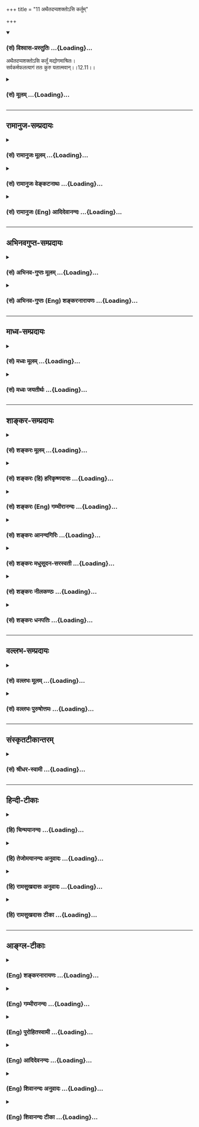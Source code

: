 +++
title = "11 अथैतदप्यशक्तोऽसि कर्तुम्"

+++
<div class="js_include" newlevelforh1="3" title="(सं) विश्वास-प्रस्तुतिः" unfilled url="/purANam_vaiShNavam/mahAbhAratam/06-bhIShma-parva/03-bhagavad-gItA-parva/saMskRtam/vishvAsa-prastutiH/12_bhakti-yogaH/11_athaitadapyashakt.md">
<details open><summary><h3>(सं) विश्वास-प्रस्तुतिः ...{Loading}...</h3></summary>

अथैतदप्यशक्तोऽसि कर्तुं मद्योगमाश्रितः।  
सर्वकर्मफलत्यागं ततः कुरु यतात्मवान्।।12.11।।
</details>
</div>
<div class="js_include collapsed" newlevelforh1="3" title="(सं) मूलम्" unfilled url="/purANam_vaiShNavam/mahAbhAratam/06-bhIShma-parva/03-bhagavad-gItA-parva/saMskRtam/mUlam/12_bhakti-yogaH/11_athaitadapyashakt.md">
<details><summary><h3>(सं) मूलम् ...{Loading}...</h3></summary>

अथैतदप्यशक्तोऽसि कर्तुं मद्योगमाश्रितः।  
सर्वकर्मफलत्यागं ततः कुरु यतात्मवान्।।12.11।।
</details>
</div>


_________________
## रामानुज-सम्प्रदायः
<div class="js_include collapsed" newlevelforh1="3" title="(सं) रामानुजः मूलम्" unfilled url="/purANam_vaiShNavam/mahAbhAratam/06-bhIShma-parva/03-bhagavad-gItA-parva/saMskRtam/rAmAnujaH/mUlam/12_bhakti-yogaH/11_athaitadapyashakt.md">
<details><summary><h3>(सं) रामानुजः मूलम् ...{Loading}...</h3></summary>

।।12.11।। अथ मद्योगम् आश्रित्य **एतद् अपि कर्तुं** न शक्नोषि;
मद्गुणानुसंधानकृतं मदेकप्रियत्वाकारं भक्तियोगम् आश्रित्य
भक्तियोगाङ्गरूपम् एतद् मत्कर्म अपि कर्तुं न शक्नोषि **ततः** अक्षरयोगम्
आत्मस्वभावानुसंधानरूपं परभक्तिजननं पूर्वषट्कोदितम् आश्रित्य तदुपायतया
**सर्वकर्मफलत्यागं कुरु।** मत्प्रियत्वेन मदेकप्राप्यताबुद्धिः हि
प्रक्षीणाशेषपापस्य एव जायते **यतात्मवान्** यतमनस्कः। ततः अनभिसंहितफलेन
मदाराधनरूपेण अनुष्ठितेन कर्मणा सिद्धेन आत्मज्ञानेन
निवृत्ताविद्यादिसर्वतिरोधाने मच्छेषतैकस्वरूपे प्रत्यगात्मनि साक्षात्कृते
सति मयि परा भक्तिः स्वयम् एव उत्पद्यते।  
  
तथा च वक्ष्यते -- स्वकर्मणा तमभ्यर्चय सिद्धिं विन्दति मानवः। (गीता
18।46) इत्यारभ्यविमुच्य निर्ममः शान्तो ब्रह्मभूयाय कल्पते।। ब्रह्मभूतः
प्रसन्नात्मा न शोचति न काङ्क्षति।। समः सर्वेषु भूतेषु मद्भक्तिं लभते
पराम्।। (18।5354) इति।

</details>
</div>
<div class="js_include collapsed" newlevelforh1="3" title="(सं) रामानुजः वेङ्कटनाथः" unfilled url="/purANam_vaiShNavam/mahAbhAratam/06-bhIShma-parva/03-bhagavad-gItA-parva/saMskRtam/rAmAnujaH/venkaTanAthaH/12_bhakti-yogaH/11_athaitadapyashakt.md">
<details><summary><h3>(सं) रामानुजः वेङ्कटनाथः ...{Loading}...</h3></summary>

  
  
।।12.11।। स्वार्थेष्वेव कर्मसु निबद्धचित्तस्य कथं त्वदर्थेषु
कर्मस्वत्यर्थप्रियत्वेन प्रवृत्तिः सम्भवेदित्यत्र
तदुपायपरम्पराकाष्ठाभूतं कर्मयोगं प्रत्यभिज्ञापयतिअथैतदिति। मद्योगमाश्रितः
इत्यस्याक्षरयोगविषयेणोत्तरार्धेन अन्वयव्युदासाय पूर्वार्धान्वयमाहअथ
मद्योगमिति। तस्याशक्यत्वज्ञापनायाह -- मद्गुणेति।
भक्तियोगावस्थाविशेषेष्वतः पूर्वावस्था नास्तीति
व्यञ्जनायभक्तियोगाङ्कुररूपमित्युक्तम्। मद्योगम् इत्यनेन
जीवात्मयोगव्यवच्छेदः। ततश्च मद्योगमाश्रित्य तदङ्कुरे
कर्मण्यसमर्थश्चेज्जीवात्मयोगमाश्रित्य तदङ्कुरे कर्मयोगे प्रवर्तस्वेति
वाक्यार्थः। तदेतदभिप्रेत्याहततोऽक्षरेति। अक्षरयोगस्याप्यव्यवधानेन
मोक्षोपायत्वव्युदासायपरभक्तिजननमित्युक्तम्।
सप्रकाराक्षरयोगप्रत्यभिज्ञापनार्थं; मध्यमषट्कोदिताक्षरयोगव्यवच्छेदार्थं
चपूर्वषट्कोदितमित्युक्तम्। सर्वकर्मफलत्यागस्याव्यवधानेन
भक्तियोगजनकत्वव्युदासायतदुपायतयेत्युक्तम्।  
  
कर्मयोगपूर्वकात्मसाक्षात्कारस्य भक्त्युत्पत्त्युपयोगित्वप्रकारं
प्रकरणान्तरोक्तं दर्शयति -- मत्प्रियत्वेनेति। मय्येव मन आधत्स्व \[12।8\]
इति पूर्वं परमात्मनि मनस्समाधानं विहितम् तदशक्तं
प्रत्युपदिश्यमानाक्षरयोगांकुररूपे कर्मणि प्रवृत्तस्य तु
पूर्वषट्कप्रपञ्चितैर्हेतुभिः मनोनियमनशक्यत्वंयतात्मवान्
इत्युक्तमित्यभिप्रायेणयतमनस्क इत्युक्तम्।
कर्मयोगस्यानन्तरश्लोकेऽभिधास्यमानक्रमेण परम्परया
भक्तियोगजनकत्वप्रकारमाहततोऽनभिसंहितेति। फलत्यागं कुरु इति
साध्यांशत्यागवचनेन तत्पूर्वकसाधनानुष्ठानं विवक्षितमिति
ज्ञापनायअनभिसंहितफलेनेत्यादिकमुक्तम्।
अनन्तराभिधास्यमानमनश्शान्तिद्वारात्मध्यानसिद्धिः। अविद्या संसारकारणं
कर्म;अविद्या कर्मसंज्ञा इत्युपक्रम्ययया क्षेत्रज्ञशक्तिः सा वेष्टिता
\[वि.पु.6।7।61\] इति वचनात्। आदिशब्देनअनात्मन्यात्मबुद्धिर्या त्वस्वे
स्वमिति या मतिः। अविद्यातरुसम्भूतिबीजमेतद्द्विधा स्थितम्
\[वि.पु.6।7।11\] इत्याद्युक्तसङ्ग्रहः। यद्वाऽत्र अविद्या देहात्मभ्रमादिः
आदिशब्देन कर्मवासनादिसङ्ग्रहः।
परभक्तिजनकत्वसिद्ध्यर्थमुक्तंमच्छेषतैकस्वरूप इति। यथा बाल्ये
बालक्रीडाप्रसङ्गेन नरेन्द्रभवनान्निष्क्रान्तस्य मार्गाद्भ्रष्टस्य
व्याधगृहीतस्य पक्कणे वर्तमानस्य राजकुमारस्याप्तोपदेशात्स्वात्मनस्तथात्वं
मत्वा विमृशतः स्वात्मनि राजसाम्यमङ्गप्रत्यङ्गादिषु पश्यतस्तस्मिन् यथा
पितृत्वप्रीतिर्निरतिशया जायते एवमस्यापि यथोपदेशं भगवच्छेषभूते स्वात्मनि
तत्साम्याकारेण साक्षात्कृते भक्तिसिद्ध्यर्थं न
किञ्चित्कर्तव्यमस्तीत्यभिप्रायेण -- मयि परा भक्तिः स्वयमेवोत्पद्यत
इत्युक्तम्। एतेनाध्यायारम्भेये चाप्यक्षरमव्यक्तम् \[12।1\]
इत्युक्ताक्षरयोगोऽप्यक्षरसाक्षात्कारद्वारा परभक्तिमुत्पाद्य
परमात्मप्राप्तौ विश्राम्यतीति सिद्धम्। स एव ह्यत्रापि
प्रथमषट्कोक्तोऽक्षरयोगः प्रस्पष्टमुच्यते।  
  
ननु यदशक्तं प्रति यदुपदिश्यते; तत्तत्तुल्यफलमशक्ताधिकारं साधनान्तरं
दृष्टम् यथावगाहना शक्तस्य स्नानान्तराणि। उच्यते चान्यत्र क्रियायोगस्य
साक्षान्मोक्षसाधनत्वंमोक्षकारणमव्यक्तमचिन्त्यमपरिग्रहम्। तमाराध्य
जगन्नाथं क्रियायोगेन मुच्यते इति। तथात्रापि किं न स्यादिति शङ्कायां
कर्मयोगस्य भक्तियोगसाधनत्वं अष्टादशाध्याये वक्ष्यमाणं दर्शयतितथाचेति।
अन्यत्र चाप्ययं क्रमः स्फुटः -- तत्र चित्तं समावेष्टुं न शक्नोति
भवान्यदि। तदभ्यासपरस्तस्मिन् कुरु योगं दिवानिशम्। तत्राप्यसामर्थ्यवतः
क्रियायोगो महात्मनः। ब्रह्मणा यः समाख्यातस्तत्परः सततं भव। करोषि यानि
कर्माणि देवदेवे जगत्पतौ। समर्पयस्व भद्रं ते ततः कर्म प्रहास्यसि। प्रधानं
कारणं योगो विमुक्तेर्दितिजेश्वर। क्रियायोगश्च योगस्य परमं तस्य साधनम्
इति। मद्भक्तिं लभते पराम् \[18।54\] इति वक्ष्यमाणफलस्य कर्मयोगहेतुकत्वं
प्रकरणसिद्धमिति ज्ञापनायस्वकर्मणा तमभ्यर्च्य सिद्धिं विन्दति मानवः
\[18।46\]इत्यारभ्येत्युक्तम्।  
  

</details>
</div>
<div class="js_include collapsed" newlevelforh1="3" title="(सं) रामानुजः (Eng) आदिदेवानन्दः" unfilled url="/purANam_vaiShNavam/mahAbhAratam/06-bhIShma-parva/03-bhagavad-gItA-parva/saMskRtam/rAmAnujaH/english/AdidevAnandaH/12_bhakti-yogaH/11_athaitadapyashakt.md">
<details><summary><h3>(सं) रामानुजः (Eng) आदिदेवानन्दः ...{Loading}...</h3></summary>

12.11 If you are unable to do even this 'taking refuge in My Yoga,'
i.e., if you are unable even to do actions for My sake, which forms the
sprout of Bhakti Yoga, wherein through meditation I am made the
exclusive and sole object of love - then you should resort to Aksara
Yoga described in the first six chapters. It consists in contemplation
on the nature of the individual self. This engenders devotion to the
Lord. As a means for practice of this (Aksara Yoga), renounce the fruit
of every action. The state of mind that holds Me as the only worthy
object of attainment and love arises only when all the sins of an
aspirant are destroyed without exception. 'One with a controlled mind'
means one with the mind subdued. When the individual self is visualised
to be of the nature of a Sesa (subsidiary) to the Lord, and when the
veil of nescience consisting in identifying the self with the body is
removed by contemplation on the self generated through the performance
of works without attachment to the fruits and with My propitiation as
the sole objective - then supreme Bhakti to Me will originate by itself.
\[The point driven home is this: It is nescience that stands between the
Jiva and the Lord. This nescience consists in identification of the self
with the body. It is through works done without an eye on their fruits
but exclusively as an offering to the Lord, that this nescience is
removed. Thus Karma Yoga is the sprout of self-realisation, and of
Bhakti. On the nescience being removed, the knowledge that one (i.e.,
the Jiva) is a Sesa (an absolutely dependent liege) of the Lord, dawns
on the Jiva. Such knowledge generates exclusive devotion or Bhakti
accompanied by Prapatti. Or if the Jiva gets immersed in Its own bliss,
It will attain Kaivalya.\] In the same manner, Sri Krsna will further
show in the text beginning with 'By worshipping Him with his work will a
man reach perfection' (18.46) and ending with 'Forsaking the feeling of
"I" and with no feeling of "mine" and tranil, one becomes worthy of the
state of Brahman. Having realised the state of Brahman, tranil, he
neither grieves nor craves. Regarding all beings alike, he attains
supreme devotion to Me' (18.53-54).

</details>
</div>


_________________
## अभिनवगुप्त-सम्प्रदायः
<div class="js_include collapsed" newlevelforh1="3" title="(सं) अभिनव-गुप्तः मूलम्" unfilled url="/purANam_vaiShNavam/mahAbhAratam/06-bhIShma-parva/03-bhagavad-gItA-parva/saMskRtam/abhinava-guptaH/mUlam/12_bhakti-yogaH/11_athaitadapyashakt.md">
<details><summary><h3>(सं) अभिनव-गुप्तः मूलम् ...{Loading}...</h3></summary>

।।12.11।। अथेति। यदि च भगवत्कर्म कर्तुं न शक्तोऽसि; +++(N न शक्नोषि)+++ ;
अज्ञत्वात्,शास्त्रोक्तक्रमावेदनात् तत् सर्वं मयि संन्यसेः +++(N संन्यस्येः)+++
आत्मनिवेदनद्वारेणेत्याशयः। अमुमेवाशयमाश्रित्य लघुप्रक्रियायां मयैवोक्तम्
-- ऊनाधिकमविज्ञातं पौर्वापर्यविवर्जितम्।  
  
यच्चावधानरहितं बुद्धेर्विस्खलितं च यत्।। तत्सर्वं मम सर्वेश
भक्तस्यार्तस्य दुर्मतेः।  
  
क्षन्तव्यं कृपया शम्भो यतस्त्वं करुणापरः।। अनेन स्तोत्रयोगेन तवात्मानं
निवेदये +++(S निवेदयेत)+++।  
  
पुनर्निष्कारणमहं दुःखानां नैमि पात्रताम्।। इति  
  
पारमेश्वरेषु हि सिद्धान्तशास्त्रेषु आत्मनिवेदने अयमेवाभिप्रायः।

</details>
</div>
<div class="js_include collapsed" newlevelforh1="3" title="(सं) अभिनव-गुप्तः (Eng) शङ्करनारायणः" unfilled url="/purANam_vaiShNavam/mahAbhAratam/06-bhIShma-parva/03-bhagavad-gItA-parva/saMskRtam/abhinava-guptaH/english/shankaranArAyaNaH/12_bhakti-yogaH/11_athaitadapyashakt.md">
<details><summary><h3>(सं) अभिनव-गुप्तः (Eng) शङ्करनारायणः ...{Loading}...</h3></summary>

12.11 Atha etc. In case due to ignorance, you do not know the method,
enjoined in the scriptures and hence you are not able to perform actions
for the Lord, then renounce (dedicate) all that to Me, through offering
your own self \[to Me\]. This is the intention \[here\]. Holding the
same intention, I have myself declared in the Laghuprakriya as :
'Whatever action I have done, whether it is incomplete or superfluous,
not properly understood, bereft of a proper order of precedence, devoid
of \[good\] care, and full of slip of intellect; O Lord of All ! Please,
with mercy forgive all these of me, the afflicted and foolish devotee of
Yours; for you are compassionate; With this prayer-Yoga, I offer myself
to You \[so that\] I do not become a receptacle of miseries again
unnecessarily.' the same idea may be observed in the scriptural texts of
the Siddhanta \[system\] - that have the Supreme Lord as their subject
matter - while they speak of offering oneself \[to the Lord\]. The same
purport is summed up -

</details>
</div>


_________________
## माध्व-सम्प्रदायः
<div class="js_include collapsed" newlevelforh1="3" title="(सं) मध्वः मूलम्" unfilled url="/purANam_vaiShNavam/mahAbhAratam/06-bhIShma-parva/03-bhagavad-gItA-parva/saMskRtam/madhvaH/mUlam/12_bhakti-yogaH/11_athaitadapyashakt.md">
<details><summary><h3>(सं) मध्वः मूलम् ...{Loading}...</h3></summary>

।।12.11।। Sri Madhvacharya did not comment on this sloka.

</details>
</div>
<div class="js_include collapsed" newlevelforh1="3" title="(सं) मध्वः जयतीर्थः" unfilled url="/purANam_vaiShNavam/mahAbhAratam/06-bhIShma-parva/03-bhagavad-gItA-parva/saMskRtam/madhvaH/jayatIrthaH/12_bhakti-yogaH/11_athaitadapyashakt.md">
<details><summary><h3>(सं) मध्वः जयतीर्थः ...{Loading}...</h3></summary>

।।12.11।। Sri Jayatirtha did not comment on this sloka.

</details>
</div>


_________________
## शाङ्कर-सम्प्रदायः
<div class="js_include collapsed" newlevelforh1="3" title="(सं) शङ्करः मूलम्" unfilled url="/purANam_vaiShNavam/mahAbhAratam/06-bhIShma-parva/03-bhagavad-gItA-parva/saMskRtam/shankaraH/mUlam/12_bhakti-yogaH/11_athaitadapyashakt.md">
<details><summary><h3>(सं) शङ्करः मूलम् ...{Loading}...</h3></summary>

।।12.11।। --,अथ पुनः **एतदपि** यत् उक्तं मत्कर्मपरमत्वम्; तत् **कर्तुम्
अशक्तः असि; मद्योगम् आश्रितः** मयि क्रियमाणानि कर्माणि संन्यस्य यत् करणं
तेषाम् अनुष्ठानं सः मद्योगः; तम् आश्रितः सन्; **सर्वकर्मफलत्यागं**
सर्वेषां कर्मणां फलसंन्यासं सर्वकर्मफलत्यागं **ततः** अनन्तरं **कुरु
यतात्मवान्** संयतचित्तः सन् इत्यर्थः।। इदानीं सर्वकर्मफलत्यागं स्तौति --,

</details>
</div>
<div class="js_include collapsed" newlevelforh1="3" title="(सं) शङ्करः (हि) हरिकृष्णदासः" unfilled url="/purANam_vaiShNavam/mahAbhAratam/06-bhIShma-parva/03-bhagavad-gItA-parva/saMskRtam/shankaraH/hindI/harikRShNadAsaH/12_bhakti-yogaH/11_athaitadapyashakt.md">
<details><summary><h3>(सं) शङ्करः (हि) हरिकृष्णदासः ...{Loading}...</h3></summary>

।।12.11।। परंतु यदि तू ऐसा करनेमें भी अर्थात् जैसा ऊपर कहा है; उस प्रकार
मेरे लिये कर्म करनेके परायण होनेमें भी असमर्थ है तो फिर मद्योगके आश्रित
होकर -- किये जानेवाले समस्त कर्मोंको मुझमें समर्पण करके उनका अनुष्ठान
करना मद्योग है। उसके आश्रित होकरऔर संयतात्मा होकर अर्थात् वशीभूत मनवाला
होकर समस्त कर्मोंके फलका त्याग कर।  
  
,

</details>
</div>
<div class="js_include collapsed" newlevelforh1="3" title="(सं) शङ्करः (Eng) गम्भीरानन्दः" unfilled url="/purANam_vaiShNavam/mahAbhAratam/06-bhIShma-parva/03-bhagavad-gItA-parva/saMskRtam/shankaraH/english/gambhIrAnandaH/12_bhakti-yogaH/11_athaitadapyashakt.md">
<details><summary><h3>(सं) शङ्करः (Eng) गम्भीरानन्दः ...{Loading}...</h3></summary>

12.11 Atha, if, again; asaktah asi, you are unable; kartum, to do; etat
api, even this-what was stated as being 'intent on doing works for Me';
in that case, mad-yogam-asritah, having resorted to the Yoga for Me-the
performance of those works that are being done by dedicating them to Me
is madyogah; by resorting to that Yoga for Me; tatah, thereafter;
sarva-karma-phala-tyagam kuru, renounce, give up, the results of all
works; by becoming yata-atmavan, controlled in mind. \[In the earlier
verse it was enjoined that all works, be they Vedic or secular, are to
be considered as belonging to God and should be done for Him-not for
oneself-, as a soldier would do for his king. In the present verse it is
stated that the attitude should be, 'May this work of mine please God.'
This very attitude involves dedicating of results to God. See S.
According to M.S., mat-karma in the earlier verse means
bhagavata-dharma, i.e. hearing, singing, etc. about God. In the present
verse, sarva-karma means all works in general.-Tr.\] Now the Lord
praises the renunciation of the results of all works:

</details>
</div>
<div class="js_include collapsed" newlevelforh1="3" title="(सं) शङ्करः आनन्दगिरिः" unfilled url="/purANam_vaiShNavam/mahAbhAratam/06-bhIShma-parva/03-bhagavad-gItA-parva/saMskRtam/shankaraH/AnandagiriH/12_bhakti-yogaH/11_athaitadapyashakt.md">
<details><summary><h3>(सं) शङ्करः आनन्दगिरिः ...{Loading}...</h3></summary>

।।12.11।। भगवत्कर्मपरत्वमप्यशक्यमिति शङ्कते -- **अथेति।**
बहिर्विषयाकृष्टचेतस्त्वादित्यर्थः। तर्हि भगवत्प्राप्त्युपायत्वेन
संयतचित्तो भूत्वा कर्मफलसंन्यासं कुर्वित्याह -- **मद्योगमिति।**

</details>
</div>
<div class="js_include collapsed" newlevelforh1="3" title="(सं) शङ्करः मधुसूदन-सरस्वती" unfilled url="/purANam_vaiShNavam/mahAbhAratam/06-bhIShma-parva/03-bhagavad-gItA-parva/saMskRtam/shankaraH/madhusUdana-sarasvatI/12_bhakti-yogaH/11_athaitadapyashakt.md">
<details><summary><h3>(सं) शङ्करः मधुसूदन-सरस्वती ...{Loading}...</h3></summary>

।।12.11।। अथेति। अथ बहिर्विषयाकृष्टचेतस्त्वादेतन्मत्कर्मपरत्वमपि कर्तुं न
शक्नोषि ततो मद्योगं मदेकशरणत्वमाश्रितः मयि सर्वकर्मसमर्पणं मद्योगस्तं
वाश्रितः सन् यतात्मवान् यतः संयतसर्वेन्द्रियः आत्मवान् विवेकी च सन्
सर्वकर्मफलत्यागं कुरु फलाभिसन्धिं त्यजेत्यर्थः।

</details>
</div>
<div class="js_include collapsed" newlevelforh1="3" title="(सं) शङ्करः नीलकण्ठः" unfilled url="/purANam_vaiShNavam/mahAbhAratam/06-bhIShma-parva/03-bhagavad-gItA-parva/saMskRtam/shankaraH/nIlakaNThaH/12_bhakti-yogaH/11_athaitadapyashakt.md">
<details><summary><h3>(सं) शङ्करः नीलकण्ठः ...{Loading}...</h3></summary>

।।12.11।। मद्योगं श्रवणादौ निष्ठाम्। तर्हि पूर्वोक्तं
श्रौतस्मार्तसर्वकर्मफलत्यागं कुर्वित्यर्थः। यतात्मवान् यतश्च
नियमादिमांश्च आत्मवान् जितचित्तश्चेति यतात्मवान्।

</details>
</div>
<div class="js_include collapsed" newlevelforh1="3" title="(सं) शङ्करः धनपतिः" unfilled url="/purANam_vaiShNavam/mahAbhAratam/06-bhIShma-parva/03-bhagavad-gItA-parva/saMskRtam/shankaraH/dhanapatiH/12_bhakti-yogaH/11_athaitadapyashakt.md">
<details><summary><h3>(सं) शङ्करः धनपतिः ...{Loading}...</h3></summary>

।।12.11।। तर्हि विषयाकृष्टचित्तत्वाद्भगवत्कर्मपरतायामशक्तं
प्रत्युपायान्तरमाह -- अथैतदपि कर्तुमशक्तोऽसि चेत्तर्हि मद्योगमाश्रितः
मयि सर्वाणि कर्माणि संन्यस्य तेषामुनुष्ठानं मद्योगस्तमाश्रितः
मदेकशरणत्वमाश्रितः सन् तदनन्तरं सर्वेषां कर्मणां फलसंन्यासं कुरु
विवेकसंयतचित्तः सन्नित्यर्थः।

</details>
</div>


_________________
## वल्लभ-सम्प्रदायः
<div class="js_include collapsed" newlevelforh1="3" title="(सं) वल्लभः मूलम्" unfilled url="/purANam_vaiShNavam/mahAbhAratam/06-bhIShma-parva/03-bhagavad-gItA-parva/saMskRtam/vallabhaH/mUlam/12_bhakti-yogaH/11_athaitadapyashakt.md">
<details><summary><h3>(सं) वल्लभः मूलम् ...{Loading}...</h3></summary>

।।12.11।। अथैतदपि न कर्त्तुं त्वं शक्तोसि चेत्तर्हि मद्योगं
मत्सम्बन्धसेव्यसेवकत्वरूपमाश्रितः सन् सर्वकर्मफलत्यागं कुरु। एतदुक्तं
भवति -- ईश्वराज्ञया परमाचार्योपदिष्टशरणमार्गतः यथाशक्ति स्वधर्माचरणं
फलादित्यागपूर्वकं सुखावहमिति मयि भारमारोप्य अन्यज्ञानयोगधर्मपरित्यागेन
मदाश्रये कृतार्थतेति। विशेषस्त्वग्रे स्पष्टीकरिष्यते।

</details>
</div>
<div class="js_include collapsed" newlevelforh1="3" title="(सं) वल्लभः पुरुषोत्तमः" unfilled url="/purANam_vaiShNavam/mahAbhAratam/06-bhIShma-parva/03-bhagavad-gItA-parva/saMskRtam/vallabhaH/puruShottamaH/12_bhakti-yogaH/11_athaitadapyashakt.md">
<details><summary><h3>(सं) वल्लभः पुरुषोत्तमः ...{Loading}...</h3></summary>

  
  
।।12.11।। एतत्प्राप्त्यर्थमतिसुगमोपायमाह -- अथैतदिति। अथ चेत् एतदपि
मदर्थकं कर्तुमशक्तोऽसि न समर्थोऽसि; स्वरूपाज्ञानात् तदा मद्योगं मम योगः
संयोगो यस्मिन् यस्य वा तादृशं भक्तमाश्रितः सन् यतात्मवान् तदेकपरचित्तो
भूत्वा सर्वकर्मफलत्यागं सन्ध्यावन्दनाग्निहोत्रादीनां स्वर्गादिरूपफलानां
त्यागं कुरु; चिन्तनं त्यजेत्यर्थः। तत्फलानभिलाषे मदाज्ञया करणात्
कर्मभिश्चित्तशुद्ध्या मद्भक्तोपदिष्टं ज्ञानं स्थिरीभविष्यति; तेन
मत्कर्मसिद्धिर्भविष्यतीति भावः।  
  

</details>
</div>


_________________
## संस्कृतटीकान्तरम्
<div class="js_include collapsed" newlevelforh1="3" title="(सं) श्रीधर-स्वामी" unfilled url="/purANam_vaiShNavam/mahAbhAratam/06-bhIShma-parva/03-bhagavad-gItA-parva/saMskRtam/shrIdhara-svAmI/12_bhakti-yogaH/11_athaitadapyashakt.md">
<details><summary><h3>(सं) श्रीधर-स्वामी ...{Loading}...</h3></summary>

।।12.11।। अत्यन्तं भगवद्धर्मपरिनिष्ठायामशक्तस्य पक्षान्तरमाह **--
अथैतदपीति।** अथैतदपि कर्तुमशक्तोऽसि तर्हि मद्योगं मदेकशरणत्वमाश्रितः
सर्वेषां दृष्टादृष्टार्थानामावश्यकानां चाग्निहोत्रादिकर्मणां फलानि
नियतचित्तो भूत्वा परित्यज। एतदुक्तं भवति। मया तावदीश्वराज्ञया यथाशक्ति
कर्माणि कर्तव्यानि; फलं पुनर्दृष्टमदृष्टं वा परमेश्वराधीनमित्येवं मयि
भारमारोप्य फलासक्तिं परित्यज्य वर्तमानो मत्प्रसादेन कृतार्थो भविष्यसीति
तात्पर्यम्।

</details>
</div>


_________________
## हिन्दी-टीकाः
<div class="js_include collapsed" newlevelforh1="3" title="(हि) चिन्मयानन्दः" unfilled url="/purANam_vaiShNavam/mahAbhAratam/06-bhIShma-parva/03-bhagavad-gItA-parva/hindI/chinmayAnandaH/12_bhakti-yogaH/11_athaitadapyashakt.md">
<details><summary><h3>(हि) चिन्मयानन्दः ...{Loading}...</h3></summary>

।।12.11।। पूर्व श्लोक में; हमें अहंकार का सर्वथा त्याग करके जगत् में
कर्म करने का उपदेश दिया गया था। अत्यन्त अहंकारी और मानी पुरुष के लिए यह
कार्य़ इतना सरल नहीं है। ऐसा पुरुष रजोगुण के कारण अत्यन्त क्षुब्ध रहता है
तथा तमोगुण की निम्नस्तरीय प्रवृत्तियों के कारण उसका व्यक्तित्व विषाक्त
रहता है। ऐसे निम्न स्तर के व्यक्ति के लिए भी गीता में साधन मार्ग बताया
गया है। प्राय ऐसा पुरुष सभी धर्मों के लिए निराशा का ही विषय बन जाता है।
परन्तु; गीता में ऐसे दीर्घस्थायी रोग से पीड़ित रोगियों के लिये भी
विचारपूर्वक उपचार बताया गया है। वह उपचार सरल किन्तु ऐसा प्रभावी है कि
उसके द्वारा उस रोगी को रोग से सर्वथा मुक्त कर उस्ो सर्वोच्च व्यक्तित्व
की आभा तथा कार्यकुशलता प्रदान की जा सकती है। यदि समस्त कर्मों को
ईश्वरार्पण बुद्धि से कर पाना असंभव है; तो उस साधक के लिए उतना ही प्रभावी
अन्य उपाय यहाँ बताया गया है कि; आत्मसंयम से युक्त होकर; मेरी प्राप्ति
रूप योग का आश्रय लेकर; तुम समस्त कर्मों के फलों का त्याग करो। ऐसा प्रतीत
होता है कि भगवान् श्रीकृष्ण को वे लोग अप्रिय हैं; जो केवल वेतनार्थी होते
हैं। परन्तु उनका यह द्वेष मध्यमवर्गीय अथवा उच्चवर्गीय लोगों के मन में
पसीना बहाने वाले मजदूरों के प्रति तिरस्कार नहीं समझना चाहिए। समाजवाद की
प्रणाली वाले राष्ट्र में प्रत्येक शिक्षित व्यक्ति के मन में श्रीकृष्ण की
यह अधीरता उठती है। वे अपने राष्ट्र में ऐसे लोगों को सहन नहीं कर सकते; जो
केवल वेतन या व्यक्तिगत लाभ के लिए ही कर्म करते हैं। ऐसे समादवादी राष्ट्र
में ऐसा प्रत्येक कर्मचारी दण्ड के योग्य अपराधी माना जायेगा जो अधिकतम
अकुशलता से किये गये; न्यूनतम समय के कार्य के लिए उच्चतम वेतन की मांग
करता है। इस प्रकार के वेतनार्थियों के प्रति भगवान् श्रीकृष्ण की अप्रियता
उनके उपदेशों में स्पष्ट दिखाई देती है। वर्तमान क्षण में किया गया कर्म ही
परिपक्व होकर भविष्य के क्षण में फल बनकर प्रकट होता है। आज; यदि कोई कृषक
भूमि को जोतकर बीज बोता है; तो उसे वह फसल दोतीन महीनों के पश्चात् ही
प्राप्त होगी। और यदि वह कृषक वर्तमान में करने योग्य कार्य को त्यागकर
भविष्य में आने वाले फल की ही चिन्ता करने में समय का अपव्यय करे; तो
निश्चय ही उसे कभी लाभ प्राप्त नहीं हो सकता। यद्यपि यह एक सुविदित तथ्य
है; तथापि बहुसंख्यक लोग वर्तमान में प्राप्त अवसरों को केवल भविष्य की
चिन्ता करने में ही खो देते हैं। भविष्य की चिन्ता एवं भय के कारण हमारी
समस्त क्षमताएं नष्ट हो जाती हैं; और वह मनकल्पित अन्धकारमय भविष्य तो अभी
आया ही नहीं हैं; और सम्भवत कभी आये भी नहीं यहाँ भगवान् श्रीकृष्ण केवल
हमें इस बात के लिए प्रेरित करते हैं कि हम भविष्य विषयक इन व्यर्थ
कल्पनाओं को त्याग दें और वर्तमान काल में ही सजग परिपूर्ण और प्रभावी जीवन
जियें। इस प्रकार का जीवन जीने से भी हमारा व्यक्तित्व सुगठित और मन एकाग्र
और समर्थ बन सकता है। उपर्युक्त तीन श्लोकों में तीन प्रकार के साधकों के
लिए तीन भिन्नभिन्न साधनाएं बतायी गयी हैं। सभी मनुष्य किसी सीमा तक
बहिर्मुखी होते ही हैं। दो मनुष्यों के बीच जो अन्तर होता है; वह उन दोनों
के अन्तकरण में स्थित वासनाओं की परतों की मोटाई के कारण होता है। यदि एक
पीतल का पात्र हल्कासा मैला हुआ हो; तो उसे चमकाने के लिए केवल राख से
मांजना ही पर्याप्त होता है यदि वह मैल अधिक घना हो तो उसकी स्वच्छता के
लिए कुछ अम्ल की आवश्यकता होती है। इसी प्रकार; यदि मन में वासनाओं की पतली
परत ही है तो उससे उत्पन्न होने वाले विक्षेपों को अभ्यासयोग के द्वारा
नियन्त्रित किया जा सकता है। परन्तु वासनाधिक्य होने पर कर्मयोग की
आवश्यकता होगी; जिसमें साधक को समस्त कर्म ईश्वर को अर्पण करने का उपदेश
दिया गया है। यदि किसी पुरुष के अन्तकरण में वासनाओं की परतें और भी घनी
हों; तो उसे कर्मफल का त्याग करने को कहा जाता है। यहाँ कर्मफल त्याग का
अर्थ यह है कि भविष्य में आने वाले फलों की व्यर्थ की चिन्ताओं और कल्पनाओं
का सर्वथा त्याग कर देना और वर्तमान में कर्म करते रहना। जैसा कि मैंने
पहले भी कहा है; विश्व के किसी भी आध्यात्मिक ग्रन्थ में आत्मविकास के लिए
इतने विविध और विस्तृत मार्गों का विवेचन नहीं किया गया है; जितना
भगवद्गीता में हैं। उपर्य़ुक्त तीन साधनों का अभ्यास एक साथ नहीं हो सकता है।
उन्हें क्रमवार करना है। इस बात को दर्शाते हुए; अगले श्लोक में; भगवान्
सर्वकर्मफल त्याग की प्रशंसा करते हैं

</details>
</div>
<div class="js_include collapsed" newlevelforh1="3" title="(हि) तेजोमयानन्दः अनुवादः" unfilled url="/purANam_vaiShNavam/mahAbhAratam/06-bhIShma-parva/03-bhagavad-gItA-parva/hindI/tejomayAnandaH/anuvAdaH/12_bhakti-yogaH/11_athaitadapyashakt.md">
<details><summary><h3>(हि) तेजोमयानन्दः अनुवादः ...{Loading}...</h3></summary>

।।12.11।। और यदि इसको भी करने के लिए तुम असमर्थ हो, तो आत्मसंयम से युक्त
होकर मेरी प्राप्ति रूप योग का आश्रय लेकर, तुम समस्त कर्मों के फल का
त्याग करो।।

</details>
</div>
<div class="js_include collapsed" newlevelforh1="3" title="(हि) रामसुखदासः अनुवादः" unfilled url="/purANam_vaiShNavam/mahAbhAratam/06-bhIShma-parva/03-bhagavad-gItA-parva/hindI/rAmasukhadAsaH/anuvAdaH/12_bhakti-yogaH/11_athaitadapyashakt.md">
<details><summary><h3>(हि) रामसुखदासः अनुवादः ...{Loading}...</h3></summary>

।।12.11।। अगर मेरे योग-(समता-) के आश्रित हुआ तू इस(पूर्वश्लोकमें कहे गये
साधन-) को भी करनेमें असमर्थ है, तो मन-इन्द्रियोंको वशमें करके सम्पूर्ण
कर्मोंके फलका त्याग कर।

</details>
</div>
<div class="js_include collapsed" newlevelforh1="3" title="(हि) रामसुखदासः टीका" unfilled url="/purANam_vaiShNavam/mahAbhAratam/06-bhIShma-parva/03-bhagavad-gItA-parva/hindI/rAmasukhadAsaH/TIkA/12_bhakti-yogaH/11_athaitadapyashakt.md">
<details><summary><h3>(हि) रामसुखदासः टीका ...{Loading}...</h3></summary>

।।12.11।।***व्याख्या--*'अथैतदप्यशक्तोऽसि कर्तुं
मद्योगमाश्रितः'--**पूर्वश्लोकमें भगवान्ने अपने लिये ही सम्पूर्ण कर्म
करनेसे अपनी प्राप्ति बतायी और अब इस श्लोकमें वे सम्पूर्ण कर्मोंके
फलत्यागरूप साधनकी बात बता रहे हैं। वहाँ भगवान्के लिये समस्त कर्म करनेमें
भक्तिकी प्रधानता होनेसे उसे 'भक्तियोग' कहेंगे और यहाँ सर्वकर्मफलत्यागमें
केवल फलत्यागकी मुख्यता होनेसे इसे 'कर्मयोग' कहेंगे। इस प्रकार
भगवत्प्राप्तिके ये दोनों ही स्वतन्त्र (पृथक्-पृथक्) साधन हैं।

</details>
</div>


_________________
## आङ्ग्ल-टीकाः
<div class="js_include collapsed" newlevelforh1="3" title="(Eng) शङ्करनारायणः" unfilled url="/purANam_vaiShNavam/mahAbhAratam/06-bhIShma-parva/03-bhagavad-gItA-parva/english/shankaranArAyaNaH/12_bhakti-yogaH/11_athaitadapyashakt.md">
<details><summary><h3>(Eng) शङ्करनारायणः ...{Loading}...</h3></summary>

12.11. Now, if you are not capable of doing this too, then taking resort
to My Yoga renounce the fruit of all action, with your self (mind)
subdued.

</details>
</div>
<div class="js_include collapsed" newlevelforh1="3" title="(Eng) गम्भीरानन्दः" unfilled url="/purANam_vaiShNavam/mahAbhAratam/06-bhIShma-parva/03-bhagavad-gItA-parva/english/gambhIrAnandaH/12_bhakti-yogaH/11_athaitadapyashakt.md">
<details><summary><h3>(Eng) गम्भीरानन्दः ...{Loading}...</h3></summary>

12.11 If you are unable to do even this, in that case, having resorted
to the Yoga for Me, thereafter renounce the results of all works by
becoming controlled in mind.

</details>
</div>
<div class="js_include collapsed" newlevelforh1="3" title="(Eng) पुरोहितस्वामी" unfilled url="/purANam_vaiShNavam/mahAbhAratam/06-bhIShma-parva/03-bhagavad-gItA-parva/english/purohitasvAmI/12_bhakti-yogaH/11_athaitadapyashakt.md">
<details><summary><h3>(Eng) पुरोहितस्वामी ...{Loading}...</h3></summary>

12.11 And if thou art too weak even for this, then seek refuge in union
with Me, and with perfect self-control renounce the fruit of thy action.

</details>
</div>
<div class="js_include collapsed" newlevelforh1="3" title="(Eng) आदिदेवनन्दः" unfilled url="/purANam_vaiShNavam/mahAbhAratam/06-bhIShma-parva/03-bhagavad-gItA-parva/english/AdidevanandaH/12_bhakti-yogaH/11_athaitadapyashakt.md">
<details><summary><h3>(Eng) आदिदेवनन्दः ...{Loading}...</h3></summary>

12.11 If you are unable to do even this, i.e., taking refuge in My Yoga,
then, with your self controlled, renounce the fruits of every action.

</details>
</div>
<div class="js_include collapsed" newlevelforh1="3" title="(Eng) शिवानन्दः अनुवादः" unfilled url="/purANam_vaiShNavam/mahAbhAratam/06-bhIShma-parva/03-bhagavad-gItA-parva/english/shivAnandaH/anuvAdaH/12_bhakti-yogaH/11_athaitadapyashakt.md">
<details><summary><h3>(Eng) शिवानन्दः अनुवादः ...{Loading}...</h3></summary>

12.11 If thou art unable to do even this, then, resorting to union with
Me, renounce the fruits of all actions with the self controlled.

</details>
</div>
<div class="js_include collapsed" newlevelforh1="3" title="(Eng) शिवानन्दः टीका" unfilled url="/purANam_vaiShNavam/mahAbhAratam/06-bhIShma-parva/03-bhagavad-gItA-parva/english/shivAnandaH/TIkA/12_bhakti-yogaH/11_athaitadapyashakt.md">
<details><summary><h3>(Eng) शिवानन्दः टीका ...{Loading}...</h3></summary>

12.11 अथ if; एतत् this; अपि also; अशक्तः unable; असि (thou) art; कर्तुम्
to do; मद्योगम् My Yoga; आश्रितः resorting to; सर्वकर्मफलत्यागम् the
renunciation of the fruits of all actions; ततः then; कुरु do; यतात्मवान्
selfcontrolled.Commentary This is the easiest path. If thou art unable
to perform actions for My sake; if thou canst not even be intent on My
service; if thou art unable to practise the Bhagavata Dharmas; if thous
wishest to do actions impelled by personal desires; then do thou perform
them (for your sake from a sense of duty) renouncing them all in Me and
also abandon the fruits of all actions; at the same time practising
selfcontrol.In verse 8 the Yoga of meditation is prescribed for advanced
students in verse 9 the Yoga of constant practice if one finds that;
too; to be difficult; the performance of actions for the sake of the
Lord alone has been taught in verse 10 and those who cannot do even this
are asked to abandon the fruits of all actions.Madyogam My Yoga.
Surrendering all actions and their fruits to Me is My Yoga.Yatatmavan
The man of discrimination who has controlled all the senses; who has
withdrawn the senses from sound; touch; form; taste and smell.Now the
Lord eulogises the renunciation of the fruits of all actions in order to
encourage the aspirants to practise the Yoga of renunciation of the
fruits of actions.

</details>
</div>
